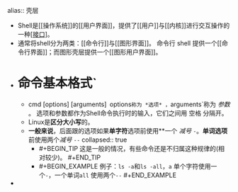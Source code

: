 alias:: 壳层

- Shell是[[操作系统]]的[[用户界面]]，提供了[[用户]]与[[内核]]进行交互操作的一种[[接口]]([[命令解释器]])。
- 通常将shell分为两类：[[命令行]]与[[图形界面]]。
  命令行 shell 提供一个[[命令行界面]]；而图形壳层提供一个[[图形用户界面]]。
- # 命令基本格式`
	- cmd [options] [arguments]`
	  `options`称为 *选项* ，`arguments`称为 *参数* 。
	  选项和参数都作为Shell命令执行时的输入，它们之间用 空格 分隔开。
	- Linux是**区分大小写**的。
	- **一般来说**，后面跟的选项如果**单字符**选项前使用**一个 *减号* `-`。**单词选项**前使用两个*减号* `--`
	  collapsed:: true
		- #+BEGIN_TIP
		  这是一般的情况，有些命令还是不归属这种规律的(相对较少)。
		  #+END_TIP
		- #+BEGIN_EXAMPLE
		  例子：`ls -a`和`ls -all`，`a` 单个字符使用一个`-`，一个单词`all` 使用两个`--`
		  #+END_EXAMPLE
-